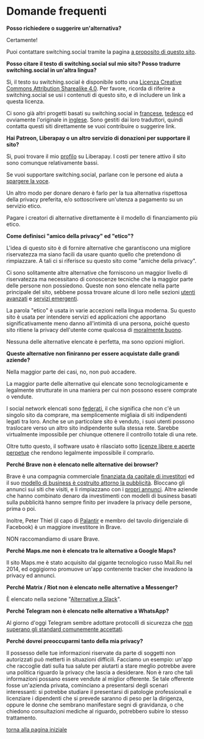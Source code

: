 # Domande frequenti

**Posso richiedere o suggerire un'alternativa?**

Certamente!

Puoi contattare switching.social tramite la pagina [a proposito di questo sito](a-proposito).

**Posso citare il testo di switching.social sul mio sito? Posso tradurre switching.social 
in un'altra lingua?**

Sì, il testo su switching.social è disponibile sotto una [Licenza Creative 
Commons Attribution Sharealike 4.0](https://creativecommons.org/licenses/by-sa/4.0/). 
Per favore, ricorda di riferire a switching.social se usi i contenuti di questo sito, 
e di includere un link a questa licenza. 

Ci sono già altri progetti basati su switching.social in 
[francese](https://switching.geber.ga/), 
[tedesco](https://switchingsocial.de/) ed ovviamente l'originale in 
[inglese](https://switching.social/). 
Sono gestiti dai loro traduttori, quindi contatta questi siti direttamente se vuoi 
contribuire o suggerire link. 

**Hai Patreon, Liberapay o un altro servizio di donazioni per supportare il sito?**

Sì, puoi trovare il mio [profilo](https://liberapay.com/visika/donate) su Liberapay. 
I costi per tenere attivo il sito sono comunque relativamente bassi. 

Se vuoi supportare switching.social, parlane con le persone ed aiuta a 
[spargere la voce](https://switching.social/spread-the-word/). 

Un altro modo per donare denaro è farlo per la tua alternativa rispettosa della privacy 
preferita, e/o sottoscrivere un'utenza a pagamento su un servizio etico. 

Pagare i creatori di alternative direttamente è il modello di finanziamento più etico. 

**Come definisci "amico della privacy" ed "etico"?**

L'idea di questo sito è di fornire alternative che garantiscono una migliore riservatezza 
ma siano facili da usare quanto quello che pretendono di rimpiazzare. A tali ci si 
riferisce su questo sito come "amiche della privacy". 

Ci sono solitamente altre alternative che forniscono un maggior livello di riservatezza 
ma necessitano di conoscenze tecniche che la maggior parte delle persone non possiedono. 
Queste non sono elencate nella parte principale del sito, sebbene possa trovare alcune di 
loro nelle sezioni [utenti avanzati](utenti-avanzati) e [servizi emergenti](servizi-emergenti). 

La parola "etico" è usata in varie accezioni nella lingua moderna. Su questo sito è usata 
per intendere servizi ed applicazioni che apportano significativamente meno danno 
all'intimità di una persona, poiché questo sito ritiene la privacy dell'utente come 
qualcosa di [moralmente buono](http://www.treccani.it/vocabolario/etica/). 

Nessuna delle alternative elencate è perfetta, ma sono opzioni migliori. 

**Queste alternative non finiranno per essere acquistate dalle grandi aziende?**

Nella maggior parte dei casi, no, non può accadere. 

La maggior parte delle alternative qui elencate sono tecnologicamente e legalmente 
strutturate in una maniera per cui non possono essere comprate o vendute. 

I social network elencati sono [federati](https://switching.social/federated-sites/), 
il che significa che non c'è un singolo sito da comprare, ma semplicemente migliaia di 
siti indipendenti legati tra loro. Anche se un particolare sito è venduto, i suoi utenti 
possono traslocare verso un altro sito indipendente sulla stessa rete. Sarebbe virtualmente 
impossibile per chiunque ottenere il controllo totale di una rete. 

Oltre tutto questo, il software usato è rilasciato sotto [licenze libere e aperte perpetue](https://switching.social/what-is-open-source-software/) 
che rendono legalmente impossibile il comprarlo. 

**Perché Brave non è elencato nelle alternative dei browser?**

Brave è una compagnia commerciale [finanziata da capitale di investitori](https://www.cnet.com/news/new-funds-help-browser-maker-brave-try-ridding-the-web-of-nasty-ads/) 
ed il suo [modello di business è costruito attorno la pubblicità](https://www.computerworld.com/article/3292619/web-browsers/the-brave-browser-basics-what-it-does-how-it-differs-from-rivals.html). 
Bloccano gli annunci sui siti che visiti, e li rimpiazzano con i [propri annunci](https://web.archive.org/web/20181129191231/https://basicattentiontoken.org/). 
Altre aziende che hanno combinato denaro da investimenti con modelli di business basati 
sulla pubblicità hanno sempre finito per invadere la privacy delle persone, prima o poi. 

Inoltre, Peter Thiel (il capo di [Palantir](https://www.bloomberg.com/features/2018-palantir-peter-thiel/) 
e membro del tavolo dirigenziale di Facebook) è un maggiore investitore in Brave. 

NON raccomandiamo di usare Brave. 

**Perché Maps.me non è elencato tra le alternative a Google Maps?**

Il sito Maps.me è stato acquisito dal gigante tecnologico russo Mail.Ru nel 2014, 
ed oggigiorno promuove un'app contenente tracker che invadono la privacy ed annunci. 

**Perché Matrix / Riot non è elencato nelle alternative a Messenger?**

È elencato nella sezione "[Alternative a Slack](slack)". 

**Perché Telegram non è elencato nelle alternative a WhatsApp?**

Al giorno d'oggi Telegram sembre adottare protocolli di sicurezza che 
[non superano gli standard comunemente accettati](https://security.stackexchange.com/questions/49782/is-telegram-secure). 

**Perché dovrei preoccuparmi tanto della mia privacy?**

Il possesso delle tue informazioni riservate da parte di soggetti non autorizzati può 
metterti in situazioni difficili. Facciamo un esempio: un'app che raccoglie dati sulla 
tua salute per aiutarti a stare meglio potrebbe avere una politica riguardo la privacy 
che lascia a desiderare. Non è raro che tali informazioni possano essere vendute al 
miglior offerente. Se tale offerente fosse un'azienda privata, cominciano a presentarsi 
degli scenari interessanti: si potrebbe studiare il presentarsi di patologie 
professionali e licenziare i dipendenti che si prevede saranno di peso per la dirigenza, 
oppure le donne che sembrano manifestare segni di gravidanza, o che chiedono consultazioni 
mediche al riguardo, potrebbero subire lo stesso trattamento. 

[torna alla pagina iniziale](index)
